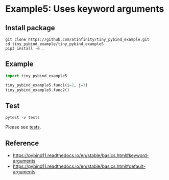 # Example5: Uses keyword arguments

## Install package

```shell
git clone https://github.com/atinfinity/tiny_pybind_example.git
cd tiny_pybind_example/tiny_pybind_example5
pip3 install -e .
```

## Example

```python
import tiny_pybind_example5

tiny_pybind_example5.func1(i=2, j=3)
tiny_pybind_example5.func2()
```

## Test

```shell
pytest -v tests
```

Please see [tests](tests).

## Reference

- <https://pybind11.readthedocs.io/en/stable/basics.html#keyword-arguments>
- <https://pybind11.readthedocs.io/en/stable/basics.html#default-arguments>
